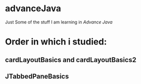 # advanceJava
Just Some of the stuff I am learning in *Advance Java*
# Order in which i studied:
## cardLayoutBasics and cardLayoutBasics2
## JTabbedPaneBasics
